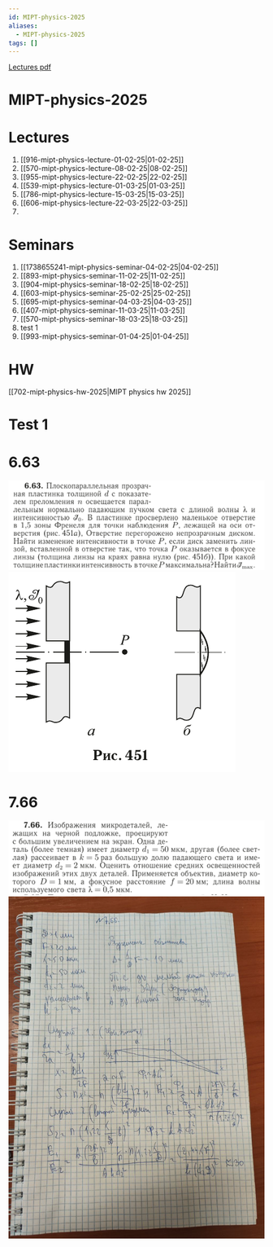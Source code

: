 ```yaml
---
id: MIPT-physics-2025
aliases:
  - MIPT-physics-2025
tags: []
---
```


[Lectures pdf](sourses/physics/lectures_2025/)

# MIPT-physics-2025

# Lectures

1. [[916-mipt-physics-lecture-01-02-25|01-02-25]]
2. [[570-mipt-physics-lecture-08-02-25|08-02-25]]
3. [[955-mipt-physics-lecture-22-02-25|22-02-25]]
4. [[539-mipt-physics-lecture-01-03-25|01-03-25]]
5. [[786-mipt-physics-lecture-15-03-25|15-03-25]]
6. [[606-mipt-physics-lecture-22-03-25|22-03-25]]
7. 

# Seminars

1. [[1738655241-mipt-physics-seminar-04-02-25|04-02-25]]
2. [[893-mipt-physics-seminar-11-02-25|11-02-25]]
3. [[904-mipt-physics-seminar-18-02-25|18-02-25]]
4. [[603-mipt-physics-seminar-25-02-25|25-02-25]]
5. [[695-mipt-physics-seminar-04-03-25|04-03-25]]
6. [[407-mipt-physics-seminar-11-03-25|11-03-25]]
7. [[570-mipt-physics-seminar-18-03-25|18-03-25]]
8. test 1
9. [[993-mipt-physics-seminar-01-04-25|01-04-25]]

# HW

[[702-mipt-physics-hw-2025|MIPT physics hw 2025]]

# Test 1

# 6.63

![6.63](assets/imgs/25-03-25_09-20-28_370_25-03-25_09-20-28_209.png)
![25-03-25_09-20-55_405_25-03-25_09-20-55_990.png](assets/imgs/25-03-25_09-20-55_405_25-03-25_09-20-55_990.png)

# 7.66
![25-03-25_09-22-35_100_25-03-25_09-22-35_601.png](assets/imgs/25-03-25_09-22-35_100_25-03-25_09-22-35_601.png)
![25-03-25_10-06-32_559_25-03-25_10-06-31_154.png](assets/imgs/25-03-25_10-06-32_559_25-03-25_10-06-31_154.png)
